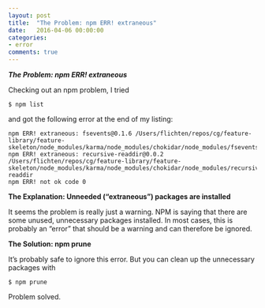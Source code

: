```yaml
---
layout: post
title:  "The Problem: npm ERR! extraneous"
date:   2016-04-06 00:00:00
categories:
- error
comments: true
---
```

***The Problem: npm ERR! extraneous***

Checking out an npm problem, I tried
```Command
$ npm list
```
and got the following error at the end of my listing:

```Command
npm ERR! extraneous: fsevents@0.1.6 /Users/flichten/repos/cg/feature-library/feature-skeleton/node_modules/karma/node_modules/chokidar/node_modules/fsevents
npm ERR! extraneous: recursive-readdir@0.0.2 /Users/flichten/repos/cg/feature-library/feature-skeleton/node_modules/karma/node_modules/chokidar/node_modules/recursive-readdir
npm ERR! not ok code 0
```

**The Explanation: Unneeded (“extraneous”) packages are installed**

It seems the problem is really just a warning. NPM is saying that there are some unused, unnecessary packages installed. In most cases, this is probably an “error” that should be a warning and can therefore be ignored.

**The Solution: npm prune**

It’s probably safe to ignore this error. But you can clean up the unnecessary packages with

```Command
$ npm prune
```

Problem solved.
